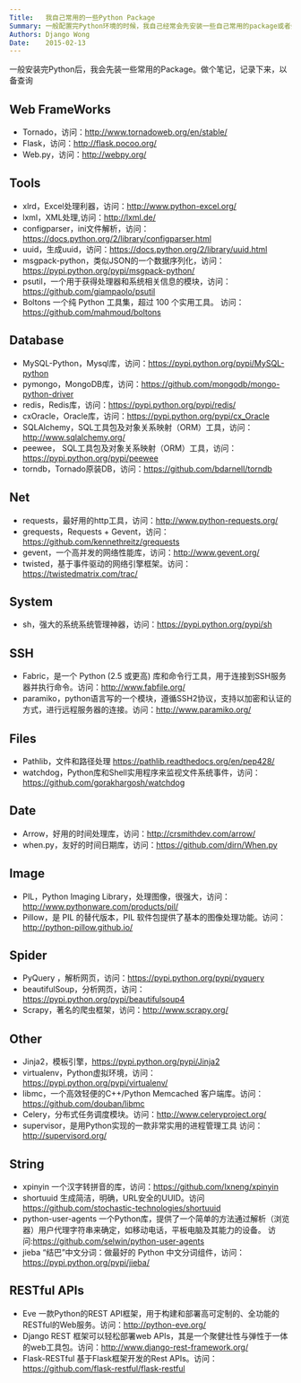 ```yaml
---
Title:   我自己常用的一些Python Package
Summary: 一般配置完Python环境的时候，我自己经常会先安装一些自己常用的package或者会用到的package
Authors: Django Wong
Date:    2015-02-13
---
```


一般安装完Python后，我会先装一些常用的Package。做个笔记，记录下来，以备查询

## Web FrameWorks

- Tornado，访问：<http://www.tornadoweb.org/en/stable/>  
- Flask，访问：<http://flask.pocoo.org/>  
- Web.py，访问：<http://webpy.org/>  

## Tools

- xlrd，Excel处理利器，访问：<http://www.python-excel.org/>  
- lxml，XML处理,访问：<http://lxml.de/>    
- configparser，ini文件解析，访问：<https://docs.python.org/2/library/configparser.html>  
- uuid，生成uuid，访问：<https://docs.python.org/2/library/uuid.html>   
- msgpack-python，类似JSON的一个数据序列化，访问：<https://pypi.python.org/pypi/msgpack-python/>  
- psutil，一个用于获得处理器和系统相关信息的模块，访问：<https://github.com/giampaolo/psutil>    
- Boltons 一个纯 Python 工具集，超过 100 个实用工具。 访问：<https://github.com/mahmoud/boltons>  

## Database

- MySQL-Python，Mysql库，访问：<https://pypi.python.org/pypi/MySQL-python>  
- pymongo，MongoDB库，访问：<https://github.com/mongodb/mongo-python-driver>  
- redis，Redis库，访问：<https://pypi.python.org/pypi/redis/>  
- cxOracle，Oracle库，访问：<https://pypi.python.org/pypi/cx_Oracle>  
- SQLAlchemy，SQL工具包及对象关系映射（ORM）工具，访问：<http://www.sqlalchemy.org/> 
- peewee， SQL工具包及对象关系映射（ORM）工具，访问：<https://pypi.python.org/pypi/peewee>  
- torndb，Tornado原装DB，访问：<https://github.com/bdarnell/torndb>

## Net

- requests，最好用的http工具，访问：<http://www.python-requests.org/>  
- grequests，Requests + Gevent，访问：<https://github.com/kennethreitz/grequests>
- gevent，一个高并发的网络性能库，访问：<http://www.gevent.org/>  
- twisted，基于事件驱动的网络引擎框架。访问：<https://twistedmatrix.com/trac/>  

## System

- sh，强大的系统系统管理神器，访问：<https://pypi.python.org/pypi/sh>

## SSH
  
- Fabric，是一个 Python (2.5 或更高) 库和命令行工具，用于连接到SSH服务器并执行命令。访问：<http://www.fabfile.org/>  
- paramiko，python语言写的一个模块，遵循SSH2协议，支持以加密和认证的方式，进行远程服务器的连接。访问：<http://www.paramiko.org/>

## Files

- Pathlib，文件和路径处理 <https://pathlib.readthedocs.org/en/pep428/>
- watchdog，Python库和Shell实用程序来监视文件系统事件，访问：<https://github.com/gorakhargosh/watchdog>

## Date

- Arrow，好用的时间处理库，访问：<http://crsmithdev.com/arrow/>  
- when.py，友好的时间日期库，访问：<https://github.com/dirn/When.py>  

## Image

- PIL，Python Imaging Library，处理图像，很强大，访问：<http://www.pythonware.com/products/pil/> 
- Pillow，是 PIL 的替代版本，PIL 软件包提供了基本的图像处理功能。访问：<http://python-pillow.github.io/>

## Spider

- PyQuery ，解析网页，访问：<https://pypi.python.org/pypi/pyquery>  
- beautifulSoup，分析网页，访问：<https://pypi.python.org/pypi/beautifulsoup4>  
- Scrapy，著名的爬虫框架，访问：<http://www.scrapy.org/>  

## Other

- Jinja2，模板引擎，<https://pypi.python.org/pypi/Jinja2> 
- virtualenv，Python虚拟环境，访问：<https://pypi.python.org/pypi/virtualenv/>  
- libmc，一个高效轻便的C++/Python Memcached 客户端库。访问：<https://github.com/douban/libmc>  
- Celery，分布式任务调度模块。访问：<http://www.celeryproject.org/>  
- supervisor，是用Python实现的一款非常实用的进程管理工具 访问：<http://supervisord.org/>

## String

- xpinyin 一个汉字转拼音的库，访问：<https://github.com/lxneng/xpinyin>  
- shortuuid 生成简洁，明确，URL安全的UUID。访问 <https://github.com/stochastic-technologies/shortuuid>
- python-user-agents 一个Python库，提供了一个简单的方法通过解析（浏览器）用户代理字符串来确定，如移动电话，平板电脑及其能力的设备。 访问:<https://github.com/selwin/python-user-agents>  
- jieba “结巴”中文分词：做最好的 Python 中文分词组件，访问：<https://pypi.python.org/pypi/jieba/>

## RESTful APIs

- Eve 一款Python的REST API框架，用于构建和部署高可定制的、全功能的RESTful的Web服务。访问：<http://python-eve.org/>  
- Django REST 框架可以轻松部署web APIs，其是一个聚健壮性与弹性于一体的web工具包。访问：<http://www.django-rest-framework.org/>  
- Flask-RESTful 基于Flask框架开发的Rest APIs。访问：<https://github.com/flask-restful/flask-restful>

 